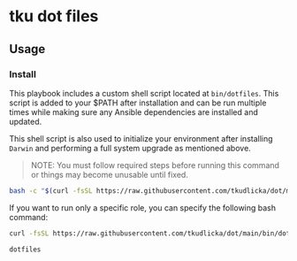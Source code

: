 # tku dot files

## Usage

### Install

This playbook includes a custom shell script located at `bin/dotfiles`. This script is added to your $PATH after installation and can be run multiple times while making sure any Ansible dependencies are installed and updated.

This shell script is also used to initialize your environment after installing `Darwin` and performing a full system upgrade as mentioned above.

> NOTE: You must follow required steps before running this command or things may become unusable until fixed.

```bash
bash -c "$(curl -fsSL https://raw.githubusercontent.com/tkudlicka/dot/main/bin/dotfiles)"
```

If you want to run only a specific role, you can specify the following bash command:
```bash
curl -fsSL https://raw.githubusercontent.com/tkudlicka/dot/main/bin/dotfiles | bash -s -- --tags comma,seperated,tags
```

```bash
dotfiles
```
